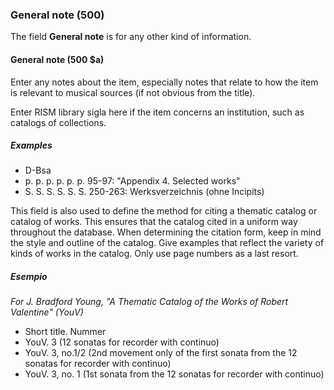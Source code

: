 ### General note (500)

The field **General note** is for any other kind of information.

#### General note (500 $a)

Enter any notes about the item, especially notes that relate to how the item is relevant to musical sources (if not obvious from the title).

Enter RISM library sigla here if the item concerns an institution, such as catalogs of collections.


##### Examples

- D-Bsa
- p. p. p. p. p. p. 95-97: "Appendix 4. Selected works"
- S. S. S. S. S. S. 250-263: Werksverzeichnis (ohne Incipits)

This field is also used to define the method for citing a thematic catalog or catalog of works. This ensures that the catalog cited in a uniform way throughout the database. When determining the citation form, keep in mind the style and outline of the catalog. Give examples that reflect the variety of kinds of works in the catalog. Only use page numbers as a last resort.

##### Esempio
_For J. Bradford Young, "A Thematic Catalog of the Works of Robert Valentine" (YouV)_
- Short title. Nummer
- YouV. 3 (12 sonatas for recorder with continuo)
- YouV. 3, no.1/2 (2nd movement only of the first sonata from the 12 sonatas for recorder with continuo)
- YouV. 3, no. 1 (1st sonata from the 12 sonatas for recorder with continuo)
